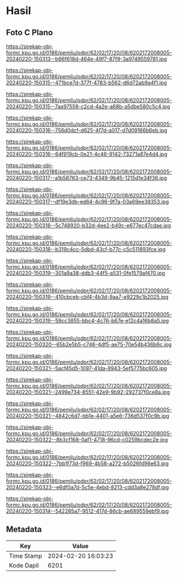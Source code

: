 # Hasil

## Foto C Plano

https://sirekap-obj-formc.kpu.go.id/0186/pemilu/pdpr/62/02/17/20/08/6202172008005-20240220-150313--b66f618d-464e-49f7-87f9-3a9749559781.jpg

https://sirekap-obj-formc.kpu.go.id/0186/pemilu/pdpr/62/02/17/20/08/6202172008005-20240220-150315--471bce7d-377f-4783-b562-d6d72ab9a4f1.jpg

https://sirekap-obj-formc.kpu.go.id/0186/pemilu/pdpr/62/02/17/20/08/6202172008005-20240220-150315--7aa97558-c2cd-4a2e-a68b-a5dbe580c5c4.jpg

https://sirekap-obj-formc.kpu.go.id/0186/pemilu/pdpr/62/02/17/20/08/6202172008005-20240220-150316--756d0dcf-d625-4f7d-a017-d7d09166b6eb.jpg

https://sirekap-obj-formc.kpu.go.id/0186/pemilu/pdpr/62/02/17/20/08/6202172008005-20240220-150316--64f919cb-0e21-4c46-9142-73271a87e4d4.jpg

https://sirekap-obj-formc.kpu.go.id/0186/pemilu/pdpr/62/02/17/20/08/6202172008005-20240220-150317--a1b58763-ce73-4349-9b45-1215d1e34f36.jpg

https://sirekap-obj-formc.kpu.go.id/0186/pemilu/pdpr/62/02/17/20/08/6202172008005-20240220-150317--df19e3db-ed64-4c96-9f7a-03a69ee39353.jpg

https://sirekap-obj-formc.kpu.go.id/0186/pemilu/pdpr/62/02/17/20/08/6202172008005-20240220-150318--5c748920-b32d-4ee2-b49c-e677ec47cdae.jpg

https://sirekap-obj-formc.kpu.go.id/0186/pemilu/pdpr/62/02/17/20/08/6202172008005-20240220-150318--b319c4cc-5dbd-43cf-b77c-c5c511893fce.jpg

https://sirekap-obj-formc.kpu.go.id/0186/pemilu/pdpr/62/02/17/20/08/6202172008005-20240220-150319--301a9a38-ddb3-44f5-a531-0fe1579af470.jpg

https://sirekap-obj-formc.kpu.go.id/0186/pemilu/pdpr/62/02/17/20/08/6202172008005-20240220-150319--410cbceb-cbf4-4b3d-9aa7-e9229c1b2025.jpg

https://sirekap-obj-formc.kpu.go.id/0186/pemilu/pdpr/62/02/17/20/08/6202172008005-20240220-150319--59cc3855-bbc4-4c76-b67e-e12c4a16b8a5.jpg

https://sirekap-obj-formc.kpu.go.id/0186/pemilu/pdpr/62/02/17/20/08/6202172008005-20240220-150320--65b2e5b5-c746-4df5-ae75-70e54b436b6c.jpg

https://sirekap-obj-formc.kpu.go.id/0186/pemilu/pdpr/62/02/17/20/08/6202172008005-20240220-150321--5acf45d5-1097-41da-8943-5ef5775bc605.jpg

https://sirekap-obj-formc.kpu.go.id/0186/pemilu/pdpr/62/02/17/20/08/6202172008005-20240220-150321--2499e734-8551-42e9-9b92-292737f0ce8a.jpg

https://sirekap-obj-formc.kpu.go.id/0186/pemilu/pdpr/62/02/17/20/08/6202172008005-20240220-150321--4842c6d7-bb1e-4401-a5e6-736d537f0c9b.jpg

https://sirekap-obj-formc.kpu.go.id/0186/pemilu/pdpr/62/02/17/20/08/6202172008005-20240220-150322--8b3cf168-0af1-4718-96cd-c0259bcdec2e.jpg

https://sirekap-obj-formc.kpu.go.id/0186/pemilu/pdpr/62/02/17/20/08/6202172008005-20240220-150322--7bb1f73d-f969-4b58-a272-b5026fd98e63.jpg

https://sirekap-obj-formc.kpu.go.id/0186/pemilu/pdpr/62/02/17/20/08/6202172008005-20240220-150323--e6df0a7d-5c5e-4ebd-8213-cdd3a8e278df.jpg

https://sirekap-obj-formc.kpu.go.id/0186/pemilu/pdpr/62/02/17/20/08/6202172008005-20240220-150314--542285a7-9512-417d-86cb-ae689559ebf9.jpg


## Metadata

| Key        | Value               |
| ---------- | ------------------- |
| Time Stamp | 2024-02-20 16:03:23 |
| Kode Dapil | 6201                |



